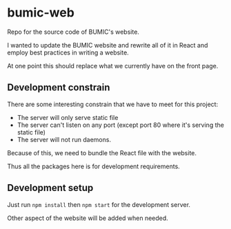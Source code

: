 # bumic-web
Repo for the source code of BUMIC's website.

I wanted to update the BUMIC website and rewrite all of it in React and employ best practices in writing a website.

At one point this should replace what we currently have on the front page.

## Development constrain

There are some interesting constrain that we have to meet for this project:

- The server will only serve static file
- The server can't listen on any port (except port 80 where it's serving the static file)
- The server will not run daemons.

Because of this, we need to bundle the React file with the website. 

Thus all the packages here is for development requirements.

## Development setup

Just run `npm install` then `npm start` for the development server.

Other aspect of the website will be added when needed.
